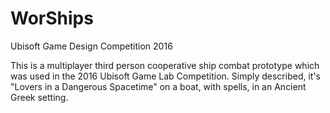 # WorShips
Ubisoft Game Design Competition 2016

This is a multiplayer third person cooperative ship combat prototype which was used in the 2016 Ubisoft Game Lab Competition. Simply described, it's "Lovers in a Dangerous Spacetime" on a boat, with spells, in an Ancient Greek setting.
